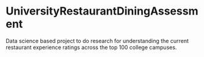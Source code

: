 # UniversityRestaurantDiningAssessment
Data science based project to do research for understanding the current restaurant experience ratings across the top 100 college campuses.
